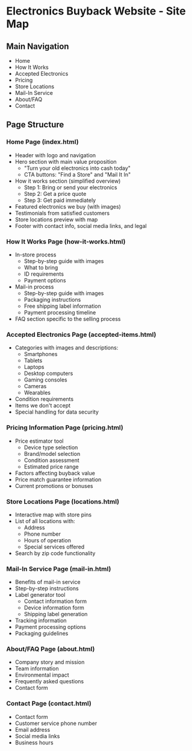# Electronics Buyback Website - Site Map

## Main Navigation
- Home
- How It Works
- Accepted Electronics
- Pricing
- Store Locations
- Mail-In Service
- About/FAQ
- Contact

## Page Structure

### Home Page (index.html)
- Header with logo and navigation
- Hero section with main value proposition
  - "Turn your old electronics into cash today"
  - CTA buttons: "Find a Store" and "Mail It In"
- How it works section (simplified overview)
  - Step 1: Bring or send your electronics
  - Step 2: Get a price quote
  - Step 3: Get paid immediately
- Featured electronics we buy (with images)
- Testimonials from satisfied customers
- Store locations preview with map
- Footer with contact info, social media links, and legal

### How It Works Page (how-it-works.html)
- In-store process
  - Step-by-step guide with images
  - What to bring
  - ID requirements
  - Payment options
- Mail-in process
  - Step-by-step guide with images
  - Packaging instructions
  - Free shipping label information
  - Payment processing timeline
- FAQ section specific to the selling process

### Accepted Electronics Page (accepted-items.html)
- Categories with images and descriptions:
  - Smartphones
  - Tablets
  - Laptops
  - Desktop computers
  - Gaming consoles
  - Cameras
  - Wearables
- Condition requirements
- Items we don't accept
- Special handling for data security

### Pricing Information Page (pricing.html)
- Price estimator tool
  - Device type selection
  - Brand/model selection
  - Condition assessment
  - Estimated price range
- Factors affecting buyback value
- Price match guarantee information
- Current promotions or bonuses

### Store Locations Page (locations.html)
- Interactive map with store pins
- List of all locations with:
  - Address
  - Phone number
  - Hours of operation
  - Special services offered
- Search by zip code functionality

### Mail-In Service Page (mail-in.html)
- Benefits of mail-in service
- Step-by-step instructions
- Label generator tool
  - Contact information form
  - Device information form
  - Shipping label generation
- Tracking information
- Payment processing options
- Packaging guidelines

### About/FAQ Page (about.html)
- Company story and mission
- Team information
- Environmental impact
- Frequently asked questions
- Contact form

### Contact Page (contact.html)
- Contact form
- Customer service phone number
- Email address
- Social media links
- Business hours
